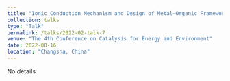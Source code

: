 ```yaml
---
title: "Ionic Conduction Mechanism and Design of Metal–Organic Framework Based Quasi-Solid-State Electrolytes"
collection: talks
type: "Talk"
permalink: /talks/2022-02-talk-7
venue: "The 4th Conference on Catalysis for Energy and Environment"
date: 2022-08-16
location: "Changsha, China"
---
```

 
No details